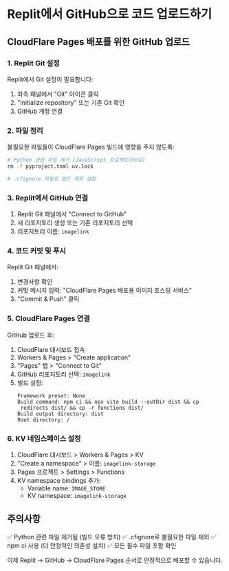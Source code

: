 # Replit에서 GitHub으로 코드 업로드하기

## CloudFlare Pages 배포를 위한 GitHub 업로드

### 1. Replit Git 설정
Replit에서 Git 설정이 필요합니다:

1. 좌측 패널에서 "Git" 아이콘 클릭
2. "Initialize repository" 또는 기존 Git 확인
3. GitHub 계정 연결

### 2. 파일 정리
불필요한 파일들이 CloudFlare Pages 빌드에 영향을 주지 않도록:

```bash
# Python 관련 파일 제거 (JavaScript 프로젝트이므로)
rm -f pyproject.toml uv.lock

# .cfignore 파일로 빌드 제외 설정
```

### 3. Replit에서 GitHub 연결
1. Replit Git 패널에서 "Connect to GitHub"
2. 새 리포지토리 생성 또는 기존 리포지토리 선택
3. 리포지토리 이름: `imagelink`

### 4. 코드 커밋 및 푸시
Replit Git 패널에서:
1. 변경사항 확인
2. 커밋 메시지 입력: "CloudFlare Pages 배포용 이미지 호스팅 서비스"
3. "Commit & Push" 클릭

### 5. CloudFlare Pages 연결
GitHub 업로드 후:
1. CloudFlare 대시보드 접속
2. Workers & Pages > "Create application"
3. "Pages" 탭 > "Connect to Git"
4. GitHub 리포지토리 선택: `imagelink`
5. 빌드 설정:
   ```
   Framework preset: None
   Build command: npm ci && npx vite build --outDir dist && cp _redirects dist/ && cp -r functions dist/
   Build output directory: dist
   Root directory: /
   ```

### 6. KV 네임스페이스 설정
1. CloudFlare 대시보드 > Workers & Pages > KV
2. "Create a namespace" > 이름: `imagelink-storage`
3. Pages 프로젝트 > Settings > Functions
4. KV namespace bindings 추가:
   - Variable name: `IMAGE_STORE`
   - KV namespace: `imagelink-storage`

## 주의사항

✅ Python 관련 파일 제거됨 (빌드 오류 방지)
✅ .cfignore로 불필요한 파일 제외
✅ npm ci 사용 (더 안정적인 의존성 설치)
✅ 모든 필수 파일 포함 확인

이제 Replit → GitHub → CloudFlare Pages 순서로 안정적으로 배포할 수 있습니다.